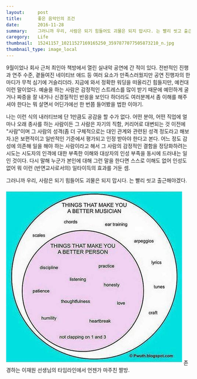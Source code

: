 ```yaml
---
layout:     post
title:      좋은 음악인의 조건
date:       2016-11-28
summary:    그러니까 우리, 사람은 되기 힘들어도 괴물은 되지 맙시다. 는 빨리 씻고 출근해야겠다.
caregory:   Life
thumbnail:  15241157_10211527169165250_3597877077505873210_n.jpg
thumbnail_type: image_local
---
```


9월이었나 회사 근처 최인아 책방에서 열린 실내악 공연에 간 적이 있다. 전반적인 진행과 연주 수준, 곁들여진 네이티브 애드 등 여러 요소가 만족스러웠지만 공연 진행자의 한 마디가 무척 심기에 거슬리더라. 지금에 와서 정확한 워딩을 떠올리긴 힘들지만, 예컨대 이런 말이었다. 예술을 하는 사람은 감정적인 스트레스를 많이 받기 때문에 예민하게 굴거나 짜증을 잘 내거나 신경질적인 반응을 보인다 하더라도 여러분께서 좀 이해를 해주셔야 한다는 뭐 살면서 어딘가에선 한 번쯤 들어봤을 법한 이야기.

나는 이런 식의 내러티브에 단 1만큼도 공감을 할 수가 없다. 어떤 분야, 어떤 직업에 얼마나 오래 종사를 하는 사람이든 그 사람은 자기의 직함, 커리어로 대변되는 것 이전에 "사람"이며 그 사람의 성격(좀 더 구체적으로는 대인 관계와 관련된 성격 정도라고 해보자.)은 보편적이고 일반적인 기준에서 평가되고 인정 받아야 한다고 본다. 어느 정도 감성에 의존해 일을 해야 하는 사람이라고 해서 그 사람의 감정적인 결함을 정당화하려는 시도는 시도자의 인격에 대한 부족한 이해와 대상자의 인성 부족을 동시에 드러내는 일인 것이다. 다시 말해 누군가 본인에 대해 그런 말을 한다면 스스로 이해도 없어 인성도 없어 뭐 이런 (반면교사로서의) 일타이득의 효과를 거둔 셈.

그러니까 우리, 사람은 되기 힘들어도 괴물은 되지 맙시다. 는 빨리 씻고 출근해야겠다.

<p class="center-align">
    <img src="/images/15241157_10211527169165250_3597877077505873210_n.jpg"/>
    <span class="caption">존경하는 이재원 선생님의 타임라인에서 언젠가 마주친 짤방.</span>
</p>
